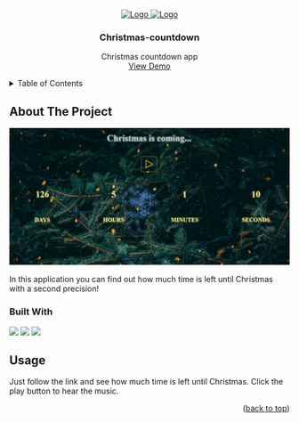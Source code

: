 <!-- Improved compatibility of back to top link: See: https://github.com/asya-aisa/christmas-countdown/pull/73 -->
<a name="readme-top"></a>
<!--
*** Thanks for checking out the Best-README-Template. If you have a suggestion
*** that would make this better, please fork the repo and create a pull request
*** or simply open an issue with the tag "enhancement".
*** Don't forget to give the project a star!
*** Thanks again! Now go create something AMAZING! :D
-->
<!-- PROJECT LOGO -->
<br />
<div align="center">
  <a href="https://ginger-clear-outrigger.glitch.me/">
    <img src="https://img.icons8.com/?size=512&id=17330&format=png" alt="Logo" width="80" height="80">
    <img src="https://img.icons8.com/?size=512&id=17475&format=png" alt="Logo" width="60" height="60">
  </a>

  <h3 align="center">Christmas-countdown</h3>

  <p align="center">
    Сhristmas countdown app
    <br />
    <a href="https://ginger-clear-outrigger.glitch.me/">View Demo</a>
  </p>
</div>



<!-- TABLE OF CONTENTS -->
<details>
  <summary>Table of Contents</summary>
  <ol>
    <li>
      <a href="#about-the-project">About The Project</a>
      <ul>
        <li><a href="#built-with">Built With</a></li>
      </ul>
    </li>
    <li><a href="#usage">Usage</a></li>
  </ol>
</details>



<!-- ABOUT THE PROJECT -->
## About The Project

![Screen](https://github.com/asya-aisa/christmas-countdown/blob/main/screen.jpg)

In this application you can find out how much time is left until Christmas with a second precision!

### Built With

<img src="https://img.shields.io/badge/javascript-black?style=for-the-badge&logo=javascript&logoColor=white"/>
<img src="https://img.shields.io/badge/html5-orange?style=for-the-badge&logo=html5&logoColor=white"/>
<img src="https://img.shields.io/badge/css3-black?style=for-the-badge&logo=css3&logoColor=white"/>

<!-- USAGE EXAMPLES -->
## Usage

Just follow the link and see how much time is left until Christmas. Click the play button to hear the music.

<p align="right">(<a href="#readme-top">back to top</a>)</p>
